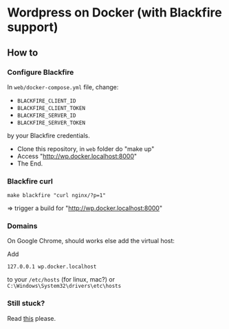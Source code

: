 # Wordpress on Docker (with Blackfire support)

## How to

### Configure Blackfire

In `web/docker-compose.yml` file, change:

* `BLACKFIRE_CLIENT_ID`
* `BLACKFIRE_CLIENT_TOKEN`
* `BLACKFIRE_SERVER_ID`
* `BLACKFIRE_SERVER_TOKEN`

by your Blackfire credentials.


* Clone this repository, in `web` folder do "make up"
* Access "http://wp.docker.localhost:8000"
* The End.


### Blackfire curl

```
make blackfire "curl nginx/?p=1"
```

=> trigger a build for "http://wp.docker.localhost:8000"

### Domains

On Google Chrome, should works else add the virtual host:

Add 
```
127.0.0.1 wp.docker.localhost
```

to your `/etc/hosts` (for linux, mac?) or `C:\Windows\System32\drivers\etc\hosts`

### Still stuck?

Read [this](https://wodby.com/docs/stacks/wordpress/local/#usage) please.